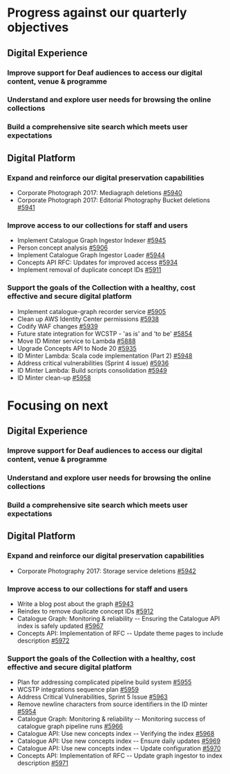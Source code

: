 # Progress against our quarterly objectives
## Digital Experience
### Improve support for Deaf audiences to access our digital content, venue & programme

### Understand and explore user needs for browsing the online collections


### Build a comprehensive site search which meets user expectations


## Digital Platform
### Expand and reinforce our digital preservation capabilities
- Corporate Photograph 2017: Mediagraph deletions [#5940](https://github.com/wellcomecollection/platform/issues/5940)
- Corporate Photograph 2017: Editorial Photography Bucket deletions [#5941](https://github.com/wellcomecollection/platform/issues/5941)

### Improve access to our collections for staff and users
- Implement Catalogue Graph Ingestor Indexer [#5945](https://github.com/wellcomecollection/platform/issues/5945)
- Person concept analysis [#5906](https://github.com/wellcomecollection/platform/issues/5906)
- Implement Catalogue Graph Ingestor Loader [#5944](https://github.com/wellcomecollection/platform/issues/5944)
- Concepts API RFC: Updates for improved access [#5934](https://github.com/wellcomecollection/platform/issues/5934)
- Implement removal of duplicate concept IDs [#5911](https://github.com/wellcomecollection/platform/issues/5911)

### Support the goals of the Collection with a healthy, cost effective and secure digital platform
- Implement catalogue-graph recorder service [#5905](https://github.com/wellcomecollection/platform/issues/5905)
- Clean up AWS Identity Center permissions [#5938](https://github.com/wellcomecollection/platform/issues/5938)
- Codify WAF changes [#5939](https://github.com/wellcomecollection/platform/issues/5939)
- Future state integration for WCSTP - 'as is' and 'to be' [#5854](https://github.com/wellcomecollection/platform/issues/5854)
- Move ID Minter service to Lambda [#5888](https://github.com/wellcomecollection/platform/issues/5888)
- Upgrade Concepts API to Node 20 [#5935](https://github.com/wellcomecollection/platform/issues/5935)
- ID Minter Lambda: Scala code implementation (Part 2) [#5948](https://github.com/wellcomecollection/platform/issues/5948)
- Address critical vulnerabilities (Sprint 4 issue) [#5936](https://github.com/wellcomecollection/platform/issues/5936)
- ID Minter Lambda: Build scripts consolidation [#5949](https://github.com/wellcomecollection/platform/issues/5949)
- ID Minter clean-up [#5958](https://github.com/wellcomecollection/platform/issues/5958)



# Focusing on next
## Digital Experience
### Improve support for Deaf audiences to access our digital content, venue & programme

### Understand and explore user needs for browsing the online collections


### Build a comprehensive site search which meets user expectations


## Digital Platform
### Expand and reinforce our digital preservation capabilities
- Corporate Photography 2017: Storage service deletions [#5942](https://github.com/wellcomecollection/platform/issues/5942)

### Improve access to our collections for staff and users
- Write a blog post about the graph [#5943](https://github.com/wellcomecollection/platform/issues/5943)
- Reindex to remove duplicate concept IDs [#5912](https://github.com/wellcomecollection/platform/issues/5912)
- Catalogue Graph: Monitoring & reliability -- Ensuring the Catalogue API index is safely updated [#5967](https://github.com/wellcomecollection/platform/issues/5967)
- Concepts API: Implementation of RFC -- Update theme pages to include description [#5972](https://github.com/wellcomecollection/platform/issues/5972)

### Support the goals of the Collection with a healthy, cost effective and secure digital platform
- Plan for addressing complicated pipeline build system [#5955](https://github.com/wellcomecollection/platform/issues/5955)
- WCSTP integrations sequence plan [#5959](https://github.com/wellcomecollection/platform/issues/5959)
- Address Critical Vulnerabilities, Sprint 5 Issue [#5963](https://github.com/wellcomecollection/platform/issues/5963)
- Remove newline characters from source identifiers in the ID minter [#5954](https://github.com/wellcomecollection/platform/issues/5954)
- Catalogue Graph: Monitoring & reliability -- Monitoring success of catalogue graph pipeline runs [#5966](https://github.com/wellcomecollection/platform/issues/5966)
- Catalogue API: Use new concepts index -- Verifying the index [#5968](https://github.com/wellcomecollection/platform/issues/5968)
- Catalogue API: Use new concepts index -- Ensure daily updates [#5969](https://github.com/wellcomecollection/platform/issues/5969)
- Catalogue API: Use new concepts index -- Update configuration [#5970](https://github.com/wellcomecollection/platform/issues/5970)
- Concepts API: Implementation of RFC -- Update graph ingestor to index description [#5971](https://github.com/wellcomecollection/platform/issues/5971)
